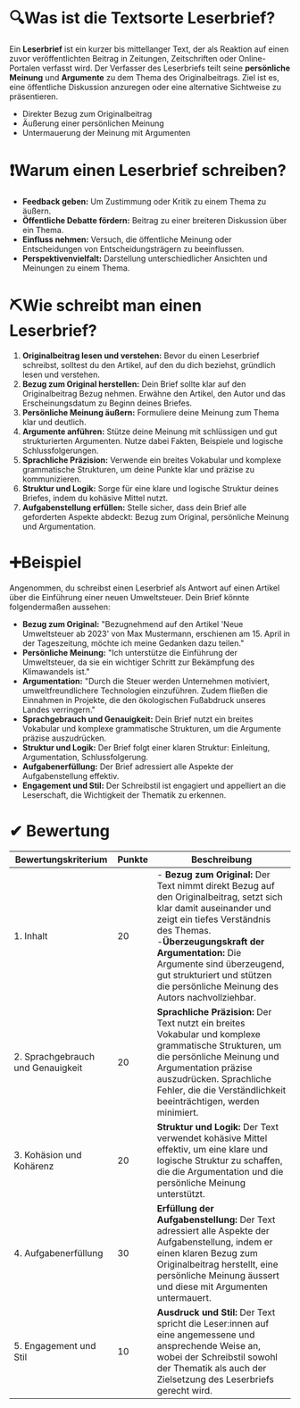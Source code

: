 # 🔍Was ist die Textsorte Leserbrief?

Ein **Leserbrief** ist ein kurzer bis mittellanger Text, der als Reaktion auf einen zuvor veröffentlichten Beitrag in Zeitungen, Zeitschriften oder Online-Portalen verfasst wird. Der Verfasser des Leserbriefs teilt seine **persönliche Meinung** und **Argumente** zu dem Thema des Originalbeitrags. Ziel ist es, eine öffentliche Diskussion anzuregen oder eine alternative Sichtweise zu präsentieren.

- Direkter Bezug zum Originalbeitrag
- Äußerung einer persönlichen Meinung
- Untermauerung der Meinung mit Argumenten

# ❗Warum einen Leserbrief schreiben?

- **Feedback geben:** Um Zustimmung oder Kritik zu einem Thema zu äußern.
- **Öffentliche Debatte fördern:** Beitrag zu einer breiteren Diskussion über ein Thema.
- **Einfluss nehmen:** Versuch, die öffentliche Meinung oder Entscheidungen von Entscheidungsträgern zu beeinflussen.
- **Perspektivenvielfalt:** Darstellung unterschiedlicher Ansichten und Meinungen zu einem Thema.

# ⛏Wie schreibt man einen Leserbrief?

1. **Originalbeitrag lesen und verstehen:** Bevor du einen Leserbrief schreibst, solltest du den Artikel, auf den du dich beziehst, gründlich lesen und verstehen.
2. **Bezug zum Original herstellen:** Dein Brief sollte klar auf den Originalbeitrag Bezug nehmen. Erwähne den Artikel, den Autor und das Erscheinungsdatum zu Beginn deines Briefes.
3. **Persönliche Meinung äußern:** Formuliere deine Meinung zum Thema klar und deutlich.
4. **Argumente anführen:** Stütze deine Meinung mit schlüssigen und gut strukturierten Argumenten. Nutze dabei Fakten, Beispiele und logische Schlussfolgerungen.
5. **Sprachliche Präzision:** Verwende ein breites Vokabular und komplexe grammatische Strukturen, um deine Punkte klar und präzise zu kommunizieren.
6. **Struktur und Logik:** Sorge für eine klare und logische Struktur deines Briefes, indem du kohäsive Mittel nutzt.
7. **Aufgabenstellung erfüllen:** Stelle sicher, dass dein Brief alle geforderten Aspekte abdeckt: Bezug zum Original, persönliche Meinung und Argumentation.

# ➕Beispiel

Angenommen, du schreibst einen Leserbrief als Antwort auf einen Artikel über die Einführung einer neuen Umweltsteuer. Dein Brief könnte folgendermaßen aussehen:

- **Bezug zum Original:** "Bezugnehmend auf den Artikel 'Neue Umweltsteuer ab 2023' von Max Mustermann, erschienen am 15. April in der Tageszeitung, möchte ich meine Gedanken dazu teilen."
- **Persönliche Meinung:** "Ich unterstütze die Einführung der Umweltsteuer, da sie ein wichtiger Schritt zur Bekämpfung des Klimawandels ist."
- **Argumentation:** "Durch die Steuer werden Unternehmen motiviert, umweltfreundlichere Technologien einzuführen. Zudem fließen die Einnahmen in Projekte, die den ökologischen Fußabdruck unseres Landes verringern."
- **Sprachgebrauch und Genauigkeit:** Dein Brief nutzt ein breites Vokabular und komplexe grammatische Strukturen, um die Argumente präzise auszudrücken.
- **Struktur und Logik:** Der Brief folgt einer klaren Struktur: Einleitung, Argumentation, Schlussfolgerung.
- **Aufgabenerfüllung:** Der Brief adressiert alle Aspekte der Aufgabenstellung effektiv.
- **Engagement und Stil:** Der Schreibstil ist engagiert und appelliert an die Leserschaft, die Wichtigkeit der Thematik zu erkennen.

# ✔ Bewertung

| Bewertungskriterium               | Punkte | Beschreibung                                                                                                                                                                                                                                                                                                                |
| --------------------------------- | ------ | --------------------------------------------------------------------------------------------------------------------------------------------------------------------------------------------------------------------------------------------------------------------------------------------------------------------------- |
| 1. Inhalt                         | 20     | - **Bezug zum Original:** Der Text nimmt direkt Bezug auf den Originalbeitrag, setzt sich klar damit auseinander und zeigt ein tiefes Verständnis des Themas.<br>-**Überzeugungskraft der Argumentation:** Die Argumente sind überzeugend, gut strukturiert und stützen die persönliche Meinung des Autors nachvollziehbar. |
| 2. Sprachgebrauch und Genauigkeit | 20     | **Sprachliche Präzision:** Der Text nutzt ein breites Vokabular und komplexe grammatische Strukturen, um die persönliche Meinung und Argumentation präzise auszudrücken. Sprachliche Fehler, die die Verständlichkeit beeinträchtigen, werden minimiert.                                                                    |
| 3. Kohäsion und Kohärenz          | 20     | **Struktur und Logik:** Der Text verwendet kohäsive Mittel effektiv, um eine klare und logische Struktur zu schaffen, die die Argumentation und die persönliche Meinung unterstützt.                                                                                                                                        |
| 4. Aufgabenerfüllung              | 30     | **Erfüllung der Aufgabenstellung:** Der Text adressiert alle Aspekte der Aufgabenstellung, indem er einen klaren Bezug zum Originalbeitrag herstellt, eine persönliche Meinung äussert und diese mit Argumenten untermauert.                                                                                                |
| 5. Engagement und Stil            | 10     | **Ausdruck und Stil:** Der Text spricht die Leser:innen auf eine angemessene und ansprechende Weise an, wobei der Schreibstil sowohl der Thematik als auch der Zielsetzung des Leserbriefs gerecht wird.                                                                                                                    |